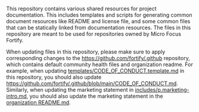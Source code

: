 This repository contains various shared resources for project documentation. This includes templates and scripts for generating common document resources like README and license file, and some common files that can be statically linked from documentation resources. The files in this repository are meant to be used for repositories owned by Micro Focus Fortify.

When updating files in this repository, please make sure to apply corresponding changes to the https://github.com/fortify/.github repository, which contains default community health files and organization readme. For example, when updating [templates/CODE_OF_CONDUCT.template.md](templates/CODE_OF_CONDUCT.template.md) in this repository, you should also update https://github.com/fortify/.github/blob/main/CODE_OF_CONDUCT.md. Similarly, when updating the marketing statement in [includes/p.marketing-intro.md](includes/p.marketing-intro.md), you should also update the marketing statement in the [organization README.md](https://github.com/fortify/.github/blob/main/profile/README.md).
